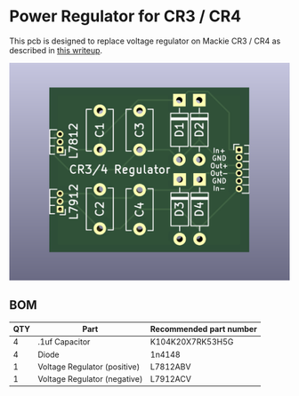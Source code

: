 # Power Regulator for CR3 / CR4

This pcb is designed to replace voltage regulator on Mackie CR3 / CR4 as described in [this writeup](https://www.mikrocontroller.net/articles/Mackie_Creative_Reference_CR3_CR4_Reparatur_Repair).

![Render](art/cr3-power-regulator.png "render")

## BOM
| QTY   | Part                          | Recommended part number   |
|-------|-------------------------------|---------------------------|
| 4     | .1uf Capacitor                | K104K20X7RK53H5G          |
| 4     | Diode                         | 1n4148                    |
| 1     | Voltage Regulator (positive)  | L7812ABV                  |
| 1     | Voltage Regulator (negative)  | L7912ACV                  |
